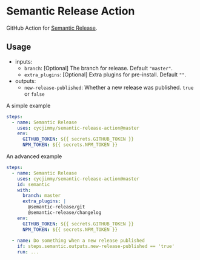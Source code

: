 # Semantic Release Action
GitHub Action for [Semantic Release](https://github.com/semantic-release/semantic-release).

## Usage
* inputs:
  * `branch`: [Optional] The branch for release. Default `"master"`.
  * `extra_plugins`: [Optional] Extra plugins for pre-install. Default `""`.
* outputs:
  * `new-release-published`: Whether a new release was published. `true` or `false`

A simple example
```yaml
steps:
  - name: Semantic Release
    uses: cycjimmy/semantic-release-action@master
    env:
      GITHUB_TOKEN: ${{ secrets.GITHUB_TOKEN }}
      NPM_TOKEN: ${{ secrets.NPM_TOKEN }}
```

An advanced example
```yaml
steps:
  - name: Semantic Release
    uses: cycjimmy/semantic-release-action@master
    id: semantic
    with:
      branch: master
      extra_plugins: |
        @semantic-release/git
        @semantic-release/changelog
    env:
      GITHUB_TOKEN: ${{ secrets.GITHUB_TOKEN }}
      NPM_TOKEN: ${{ secrets.NPM_TOKEN }}
      
  - name: Do something when a new release published
    if: steps.semantic.outputs.new-release-published == 'true'
    run: ...
```

